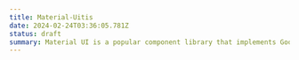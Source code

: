 ```yaml
---
title: Material-Uitis
date: 2024-02-24T03:36:05.781Z
status: draft
summary: Material UI is a popular component library that implements Google's Material Design. It's bad for you.
---
```

